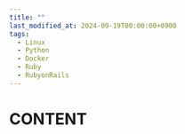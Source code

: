 ```yaml
---
title: ""
last_modified_at: 2024-09-19T00:00:00+0900
tags:
  - Linux
  - Python
  - Docker
  - Ruby
  - RubyonRails
---
```


# CONTENT
